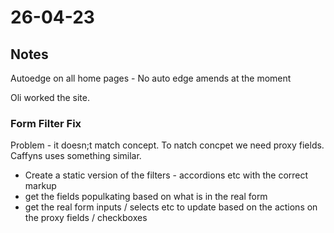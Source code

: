 # 26-04-23

## Notes
Autoedge on all home pages -
No auto edge amends at the moment

Oli worked the site.

### Form Filter Fix

Problem - it doesn;t match concept. To natch concpet we need proxy fields.
Caffyns uses something similar.

- Create a static version of the filters - accordions etc with the correct markup
- get the fields populkating based on what is in the real form
- get the real form inputs / selects etc to update based on the actions on the proxy fields / checkboxes

